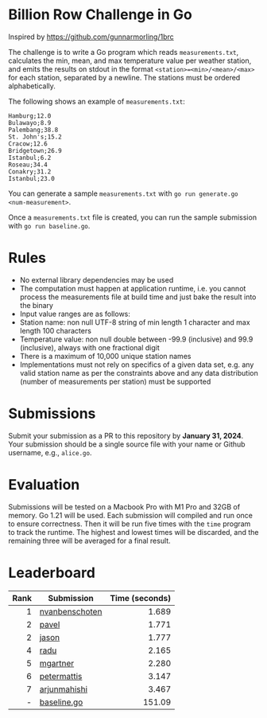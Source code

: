 # Billion Row Challenge in Go

Inspired by https://github.com/gunnarmorling/1brc

The challenge is to write a Go program which reads `measurements.txt`,
calculates the min, mean, and max temperature value per weather station, and
emits the results on stdout in the format `<station>=<min>/<mean>/<max>` for
each station, separated by a newline. The stations must be ordered
alphabetically.

The following shows an example of `measurements.txt`:

```
Hamburg;12.0
Bulawayo;8.9
Palembang;38.8
St. John's;15.2
Cracow;12.6
Bridgetown;26.9
Istanbul;6.2
Roseau;34.4
Conakry;31.2
Istanbul;23.0
```

You can generate a sample `measurements.txt` with
`go run generate.go <num-measurement>`.

Once a `measurements.txt` file is created, you can run the sample submission
with `go run baseline.go`.

# Rules

* No external library dependencies may be used
* The computation must happen at application runtime, i.e. you cannot process 
  the measurements file at build time and just bake the result into the binary
* Input value ranges are as follows:
* Station name: non null UTF-8 string of min length 1 character and max 
  length 100 characters
* Temperature value: non null double between -99.9 (inclusive) and 99.9 
  (inclusive), always with one fractional digit
* There is a maximum of 10,000 unique station names
* Implementations must not rely on specifics of a given data set, e.g. any 
  valid station name as per the constraints above and any data distribution
  (number of measurements per station) must be supported

# Submissions

Submit your submission as a PR to this repository by **January 31, 2024**. Your
submission should be a single source file with your name or Github username,
e.g., `alice.go`.

# Evaluation

Submissions will be tested on a Macbook Pro with M1 Pro and 32GB of memory. Go
1.21 will be used. Each submission will compiled and run once to ensure
correctness. Then it will be run five times with the `time` program to track the
runtime. The highest and lowest times will be discarded, and the remaining three
will be averaged for a final result.

# Leaderboard

| Rank | Submission                                                     | Time (seconds) |
|-----:|----------------------------------------------------------------|---------------:|
|    1 | [nvanbenschoten](https://github.com/dhartunian/1brcgo/pull/18) |          1.689 |
|    2 | [pavel](https://github.com/dhartunian/1brcgo/pull/15)          |          1.771 |
|    2 | [jason](https://github.com/dhartunian/1brcgo/pull/19)          |          1.777 |
|    4 | [radu](https://github.com/dhartunian/1brcgo/pull/20)           |          2.165 |
|    5 | [mgartner](https://github.com/dhartunian/1brcgo/pull/7)        |          2.280 |
|    6 | [petermattis](https://github.com/dhartunian/1brcgo/pull/5)     |          3.147 |
|    7 | [arjunmahishi](https://github.com/dhartunian/1brcgo/pull/10)   |          3.467 |
|    - | [baseline.go](baseline.go)                                     |         151.09 |
